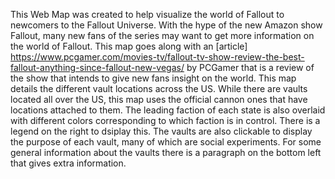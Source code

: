 This Web Map was created to help visualize the world of Fallout to newcomers to the Fallout Universe. With the hype of the new Amazon show Fallout, many new fans of the series may want to get more information on the world of Fallout. This map goes along with an [article] https://www.pcgamer.com/movies-tv/fallout-tv-show-review-the-best-fallout-anything-since-fallout-new-vegas/ by PCGamer that is a review of the show that intends to give new fans insight on the world. This map details the different vault locations across the US. While there are vaults located all over the US, this map uses the official cannon ones that have locations attached to them. The leading faction of each state is also overlaid with different colors corresponding to which faction is in control. There is a legend on the right to dsiplay this. The vaults are also clickable to display the purpose of each vault, many of which are social experiments. For some general information about the vaults there is a paragraph on the bottom left that gives extra information. 